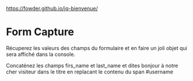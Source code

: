 https://fowder.github.io/jq-bienvenue/

# Form Capture

Récuperez les valeurs des champs du formulaire et en faire un joli objet qui sera affiché dans la console.

Concaténez les champs firs_name et last_name et dites bonjour à notre cher visiteur dans le titre en replacant le contenu du span #username